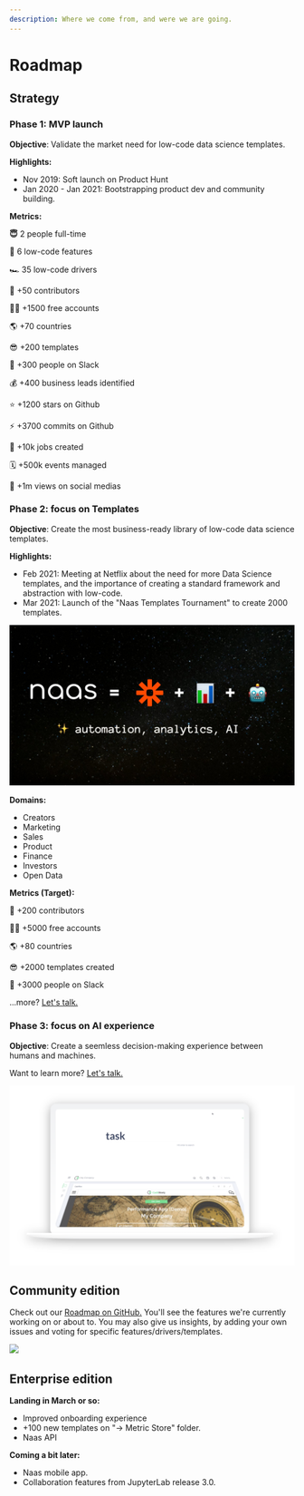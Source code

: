 ```yaml
---
description: Where we come from, and were we are going.
---
```


# Roadmap

## Strategy&#x20;

### Phase 1: MVP launch&#x20;

**Objective**: Validate the market need for low-code data science templates.

**Highlights:**&#x20;

* Nov 2019: Soft launch on Product Hunt
* Jan 2020 - Jan 2021: Bootstrapping product dev and community building.

**Metrics:**&#x20;

**😇** 2 people full-time

**🔂**  6 low-code features

🏎 35 low-code drivers

💚 +50 contributors&#x20;

👨‍💻 +1500 free accounts&#x20;

🌎 +70 countries&#x20;

😎  +200 templates&#x20;

🚀 +300 people on Slack&#x20;

💰 +400 business leads identified

⭐️ +1200 stars on Github

⚡️ +3700 commits on Github

🤖 +10k jobs created&#x20;

🗓 +500k events managed&#x20;

💬 +1m views on social medias

### Phase  2: focus on Templates

**Objective**: Create the most business-ready library of low-code data science templates.

**Highlights:**&#x20;

* Feb 2021: Meeting at Netflix about the need for more Data Science templates, and the importance of creating a standard framework and abstraction with low-code.&#x20;
* Mar 2021:  Launch of the "Naas Templates Tournament" to create 2000 templates.&#x20;

![](<../.gitbook/assets/Naas x Docstring copy copy.jpg>)

**Domains:**&#x20;

* Creators
* Marketing&#x20;
* Sales&#x20;
* Product
* Finance&#x20;
* Investors
* Open Data

**Metrics (Target):**&#x20;

💚 +200 contributors&#x20;

👨‍💻 +5000 free accounts&#x20;

🌎 +80 countries&#x20;

😎  +2000 templates created

🚀 +3000 people on Slack&#x20;

...more? [Let's talk.](https://calendly.com/jeremyravenel)

### Phase 3: focus on AI experience

**Objective**: Create a seemless decision-making experience between humans and machines.

Want to learn more? [Let's talk.](https://calendly.com/jeremyravenel)

![](<../.gitbook/assets/Screenshot 2022-02-21 at 02.14.54 (1).png>)

###





## Community edition

Check out our [Roadmap on GitHub.](https://github.com/orgs/jupyter-naas/projects/4?fullscreen=true) You'll see the features we're currently working on or about to. You may also give us insights, by adding your own issues and voting for specific features/drivers/templates.

![](<../.gitbook/assets/Feb-21-2022 01-43-08.gif>)

## Enterprise edition

**Landing in March or so:**

* Improved onboarding experience
* \+100 new templates on "→ Metric Store" folder.
* Naas API

**Coming a bit later:**

* Naas mobile app.&#x20;
* Collaboration features from JupyterLab release 3.0.
